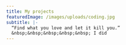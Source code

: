 ```yaml
---
title: My projects
featuredImage: /images/uploads/coding.jpg
subtitle: |-
  “Find what you love and let it kill you.”
  &nbsp;&nbsp;&nbsp;&nbsp;&nbsp; I did
---
```

